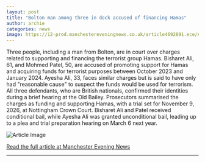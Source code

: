 ```yaml
---
layout: post
title: "Bolton man among three in dock accused of financing Hamas"
author: archie
categories: news
image: https://i2-prod.manchestereveningnews.co.uk/article4692891.ece/ALTERNATES/s1200/0_courts-gv.jpg
---
```

Three people, including a man from Bolton, are in court over charges related to supporting and financing the terrorist group Hamas. Bisharet Ali, 61, and Mohmed Patel, 50, are accused of promoting support for Hamas and acquiring funds for terrorist purposes between October 2023 and January 2024. Ayesha Ali, 33, faces similar charges but is said to have only had "reasonable cause" to suspect the funds would be used for terrorism. All three defendants, who are British nationals, confirmed their identities during a brief hearing at the Old Bailey. Prosecutors summarised the charges as funding and supporting Hamas, with a trial set for November 9, 2026, at Nottingham Crown Court. Bisharet Ali and Patel received conditional bail, while Ayesha Ali was granted unconditional bail, leading up to a plea and trial preparation hearing on March 6 next year.

![Article Image](https://i2-prod.manchestereveningnews.co.uk/article4692891.ece/ALTERNATES/s1200/0_courts-gv.jpg)

[Read the full article at Manchester Evening News](https://www.manchestereveningnews.co.uk/news/greater-manchester-news/bolton-man-among-three-dock-32558981)

---
